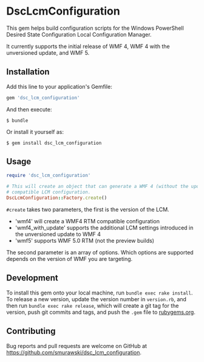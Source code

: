 # DscLcmConfiguration

This gem helps build configuration scripts for the Windows PowerShell Desired State Configuration Local Configuration Manager.

It currently supports the initial release of WMF 4, WMF 4 with the unversioned update, and WMF 5.

## Installation

Add this line to your application's Gemfile:

```ruby
gem 'dsc_lcm_configuration'
```

And then execute:

    $ bundle

Or install it yourself as:

    $ gem install dsc_lcm_configuration

## Usage

```ruby
require 'dsc_lcm_configuration'

# This will create an object that can generate a WMF 4 (without the update)
# compatible LCM configuration.
DscLcmConfiguration::Factory.create()
```

`#create` takes two parameters, the first is the version of the LCM.

* 'wmf4' will create a WMF4 RTM compatible configuration
* 'wmf4_with_update' supports the additional LCM settings introduced in the unversioned update to WMF 4
* 'wmf5' supports WMF 5.0 RTM (not the preview builds)

The second parameter is an array of options.  Which options are supported depends on the version of WMF you are targeting.


## Development

To install this gem onto your local machine, run `bundle exec rake install`. To release a new version, update the version number in `version.rb`, and then run `bundle exec rake release`, which will create a git tag for the version, push git commits and tags, and push the `.gem` file to [rubygems.org](https://rubygems.org).

## Contributing

Bug reports and pull requests are welcome on GitHub at https://github.com/smurawski/dsc_lcm_configuration.

